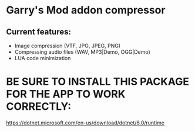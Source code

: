 # Garry's Mod addon compressor
 
## Current features:

- Image compression (VTF, JPG, JPEG, PNG)
- Compressing audio files (WAV, MP3|Demo, OGG|Demo)
- LUA code minimization

# BE SURE TO INSTALL THIS PACKAGE FOR THE APP TO WORK CORRECTLY:

https://dotnet.microsoft.com/en-us/download/dotnet/6.0/runtime
